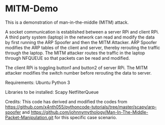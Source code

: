 # MITM-Demo

This is a demonstration of man-in-the-middle (MITM) attack.

A socket communication is established between a server RPi and client RPi. A third party system (laptop) in the network can read and modify the data by first running the ARP Spoofer and then the MITM Attacker.
ARP Spoofer modifies the ARP tables of the client and server, thereby rerouting the traffic through the laptop.
The MITM attacker routes the traffic in the laptop through NFQUEUE so that packets can be read and modified.

The client RPi is toggling button1 and button2 of server RPi. The MITM attacker modifies the switch number before rerouting the data to server.

Requirements:
Ubuntu
Python 3

Libraries to be installed:
Scapy
NetfilterQueue

Credits:
This code has derived and modified the codes from https://github.com/x4nth055/pythoncode-tutorials/tree/master/scapy/arp-spoofer and https://github.com/johnnymythology/Man-In-The-Middle-Packet-Manipulation.git for this specific case scenario. 

